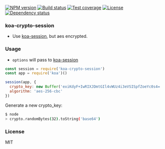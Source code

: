 [![NPM version][npm-img]][npm-url]
[![Build status][travis-img]][travis-url]
[![Test coverage][coveralls-img]][coveralls-url]
[![License][license-img]][license-url]
[![Dependency status][david-img]][david-url]

### koa-crypto-session

* Use [koa-session](https://github.com/koajs/session), but aes encrypted.

### Usage

* `options` will pass to [koa-session](https://github.com/koajs/session)

```js
const session = require('koa-crypto-session')
const app = require('koa')()

session(app, {
  crypto_key: new Buffer('exiKdyF+IwRIXJDmtGIl4vWUz4i3eVSISpfZoeYc0s4=', 'base64'),
  algorithm: 'aes-256-cbc'
})
```

Generate a new crypto_key:
```bash
$ node
> crypto.randomBytes(32).toString('base64')
```

### License
MIT

[npm-img]: https://img.shields.io/npm/v/koa-crypto-session.svg?style=flat-square
[npm-url]: https://npmjs.org/package/koa-crypto-session
[travis-img]: https://img.shields.io/travis/onebook/koa-crypto-session.svg?style=flat-square
[travis-url]: https://travis-ci.org/onebook/koa-crypto-session
[coveralls-img]: https://img.shields.io/coveralls/onebook/koa-crypto-session.svg?style=flat-square
[coveralls-url]: https://coveralls.io/r/onebook/koa-crypto-session?branch=master
[license-img]: https://img.shields.io/badge/license-MIT-green.svg?style=flat-square
[license-url]: http://opensource.org/licenses/MIT
[david-img]: https://img.shields.io/david/onebook/koa-crypto-session.svg?style=flat-square
[david-url]: https://david-dm.org/onebook/koa-crypto-session
